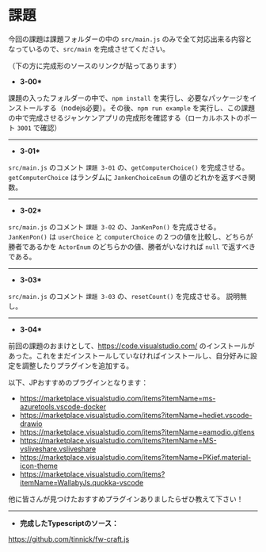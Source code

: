 # 課題

今回の課題は課題フォルダーの中の `src/main.js` のみで全て対応出来る内容となっているので、`src/main` を完成させてください。

（下の方に完成形のソースのリンクが貼ってあります）

* __3-00*__

課題の入ったフォルダーの中で、`npm install` を実行し、必要なパッケージをインストールする（nodejs必要）。その後、`npm run example` を実行し、この課題の中で完成させるジャンケンアプリの完成形を確認する（ローカルホストのポート `3001` で確認）
  
---

* __3-01*__

`src/main.js` のコメント `課題 3-01` の、`getComputerChoice()` を完成させる。 `getComputerChoice` はランダムに `JankenChoiceEnum` の値のどれかを返すべき関数。

---

* __3-02*__

`src/main.js` のコメント `課題 3-02` の、`JanKenPon()` を完成させる。
`JanKenPon()` は `userChoice` と `computerChoice` の２つの値を比較し、どちらが勝者であるかを `ActorEnum` のどちらかの値、勝者がいなければ `null` で返すべきである。

---

* __3-03*__

`src/main.js` のコメント `課題 3-03` の、`resetCount()` を完成させる。
説明無し。

---

* __3-04*__

前回の課題のおまけとして、https://code.visualstudio.com/ のインストールがあった。これをまだインストールしていなければインストールし、自分好みに設定を調整したりプラグインを追加する。

以下、JPおすすめのプラグインとなります：
* https://marketplace.visualstudio.com/items?itemName=ms-azuretools.vscode-docker
* https://marketplace.visualstudio.com/items?itemName=hediet.vscode-drawio
* https://marketplace.visualstudio.com/items?itemName=eamodio.gitlens
* https://marketplace.visualstudio.com/items?itemName=MS-vsliveshare.vsliveshare
* https://marketplace.visualstudio.com/items?itemName=PKief.material-icon-theme
* https://marketplace.visualstudio.com/items?itemName=WallabyJs.quokka-vscode

他に皆さんが見つけたおすすめプラグインありましたらぜひ教えて下さい！

---

* __完成したTypescriptのソース：__

https://github.com/tinnick/fw-craft.js

